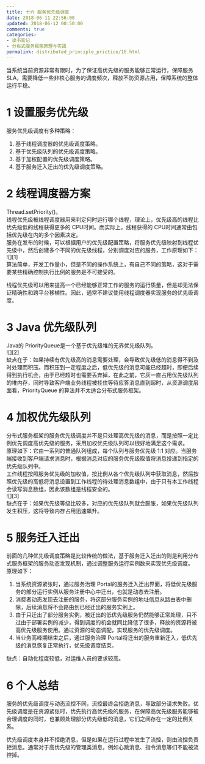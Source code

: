 ```yaml
---
title: 十六 服务优先级调度
date: 2018-06-11 22:56:00
updated: 2018-06-12 00:50:00
comments: true
categories: 
- 读书笔记
- 分布式服务框架原理与实践
permalink: distributed_principle_prictice/16.html    
---
```


当系统当前资源非常有限时，为了保证高优先级的服务能够正常运行，保障服务 SLA，需要降低一些非核心服务的调度频次，释放不防资源占用，保障系统的整体运行平稳。

# 1 设置服务优先级

服务优先级调度有多种策略：  
1. 基于线程调度器的优先级调度策略。
2. 基于优先级队列的优先级调度策略。
3. 基于加权配置的优先级调度策略。
4. 基于服务迁入迁出的优先级调度策略。

# 2 线程调度器方案

Thread.setPriority()。  
线程优先级被线程调度器用来判定何时运行哪个线程，理论上，优先级高的线程比优先级低的线程获得更多的 CPU时间。而实际上，线程获得的 CPU时间通常由包括优先级在内的多个因素决定。  
服务在发布的时候，可以根据用户的优先级配置策略，将服务优先级映射到线程优先级中，然后创建多个不同的优先级线程，分别调度对应的服务，工作原理如下：  
![][1]  
算法简单，开发工作量小，但是不同的操作系统上，有自己不同的策略，这对于需要某些精确控制执行比例的服务是不可接受的。  
  
线程优先级可以用来提高一个已经能够正常工作的服务的运行质量，但是却无法保证精确性和跨平台移植性。因此，通常不建议使用线程调度器实现服务的优先级调度。

# 3 Java 优先级队列

Java的 PriorityQueue是一个基于优先级堆的无界优先级队列。  
![][2]  
缺点在于：如果持续有优先级高的消息需要处理，会导致优先级低的消息得不到及时处理而积压。而积压到一定程度之后，低优先级的消息可能已经超时，即便后续得到执行机会，由于已经超时也需要丢弃掉，在此之前，它灰一直占用优先级队列的堆内存，同时导致客户端业务线程被挂住等待应答消息直到超时，从资源调度层面看，PriorityQueue 的算法并不太适合分布式服务框架。

# 4 加权优先级队列

分布式服务框架的服务优先级调度并不是只处理高优先级的消息，而是按照一定比例优先调度高优先级的服务，采用加权优先级队列可以很好地满足这个需求。  
原理如下：它由一系列的普通队列组成，每个队列与服务优先级 1:1 对应。当服务端接收到客户端请求消息时，根据消息对应的服务优先级取值将消息投递到指定的优先级队列中。  
工作线程按照服务优先级的加权值，按比例从各个优先级队列中获取消息，然后按照优先级的高低将消息设置到工作线程的待处理消息数组中，由于只有本工作线程会读写消息数组，因此该数组是线程安全的。  
![][3]  
缺点在于：如果优先级等级比较多，对应的优先级队列就会膨胀，如果优先级队列发生积压，这将导致内存占用迅速飙升。

# 5 服务迁入迁出

前面的几种优先级调度策略是比较传统的做法，基于服务迁入迁出的则是利用分布式服务框架的服务动态发现机制，通过调整服务运行实例数来实现优先级调度。  
原理如下：  
1. 当系统资源紧张时，通过服务治理 Portal的服务迁入迁出界面，将低优先级服务的部分运行实例从服务注册中心中迁出，也就是动态去注册。
2. 消费者动态发现去注册的服务，将这部分服务实例的地址信息从路由表中删除，后续消息将不会路由到已经迁出的服务实例上。
3. 由于只迁出了部分服务实例，被迁出的低优先级服务仍然能够正常处理，只不过由于部署实例的减少，得到调度的机会就同比降低了很多，释放的资源将被高优先级服务使用。通过资源的动态调配，实现服务的优先级调度。
4. 当业务高峰期结束之后，通过服务治理 Portal将迁出的服务重新迁入，低优先级的消息恢复正常执行，优先级调度结束。  
  
缺点：自动化程度较低，对运维人员的要求较高。

# 6 个人总结

服务的优先级调度与动态流控不同，流控最终会拒绝消息，导致部分请求失败。优先级调度是在资源紧张时，优先执行高优先级的服务，在保障高优先级服务能够被合理调度的同时，也兼顾处理部分优先级低的消息，它们之间存在一定的比例关系。  
  
优先级调度本身并不拒绝消息，但是如果在运行过程中发生了流控，则由流控负责拒消息。通常对于高优先级的管理类消息，例如心跳消息、指令消息等们不能被流控掉。